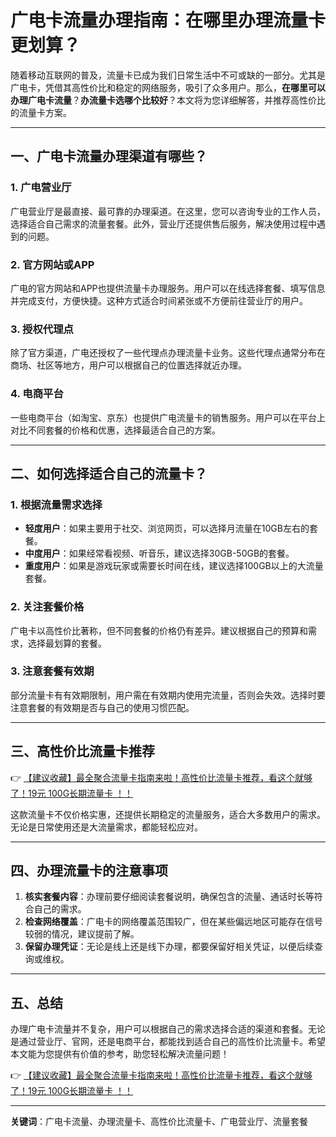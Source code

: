 # 广电卡流量办理指南：在哪里办理流量卡更划算？

随着移动互联网的普及，流量卡已成为我们日常生活中不可或缺的一部分。尤其是广电卡，凭借其高性价比和稳定的网络服务，吸引了众多用户。那么，**在哪里可以办理广电卡流量**？**办流量卡选哪个比较好**？本文将为您详细解答，并推荐高性价比的流量卡方案。

---

## 一、广电卡流量办理渠道有哪些？

### 1. 广电营业厅
广电营业厅是最直接、最可靠的办理渠道。在这里，您可以咨询专业的工作人员，选择适合自己需求的流量套餐。此外，营业厅还提供售后服务，解决使用过程中遇到的问题。

### 2. 官方网站或APP
广电的官方网站和APP也提供流量卡办理服务。用户可以在线选择套餐、填写信息并完成支付，方便快捷。这种方式适合时间紧张或不方便前往营业厅的用户。

### 3. 授权代理点
除了官方渠道，广电还授权了一些代理点办理流量卡业务。这些代理点通常分布在商场、社区等地方，用户可以根据自己的位置选择就近办理。

### 4. 电商平台
一些电商平台（如淘宝、京东）也提供广电流量卡的销售服务。用户可以在平台上对比不同套餐的价格和优惠，选择最适合自己的方案。

---

## 二、如何选择适合自己的流量卡？

### 1. 根据流量需求选择
- **轻度用户**：如果主要用于社交、浏览网页，可以选择月流量在10GB左右的套餐。
- **中度用户**：如果经常看视频、听音乐，建议选择30GB-50GB的套餐。
- **重度用户**：如果是游戏玩家或需要长时间在线，建议选择100GB以上的大流量套餐。

### 2. 关注套餐价格
广电卡以高性价比著称，但不同套餐的价格仍有差异。建议根据自己的预算和需求，选择最划算的套餐。

### 3. 注意套餐有效期
部分流量卡有有效期限制，用户需在有效期内使用完流量，否则会失效。选择时要注意套餐的有效期是否与自己的使用习惯匹配。

---

## 三、高性价比流量卡推荐

👉 [【建议收藏】最全聚合流量卡指南来啦！高性价比流量卡推荐，看这个就够了！19元 100G长期流量卡 ！！](https://bit.ly/Liuliangka)

这款流量卡不仅价格实惠，还提供长期稳定的流量服务，适合大多数用户的需求。无论是日常使用还是大流量需求，都能轻松应对。

---

## 四、办理流量卡的注意事项

1. **核实套餐内容**：办理前要仔细阅读套餐说明，确保包含的流量、通话时长等符合自己的需求。
2. **检查网络覆盖**：广电卡的网络覆盖范围较广，但在某些偏远地区可能存在信号较弱的情况，建议提前了解。
3. **保留办理凭证**：无论是线上还是线下办理，都要保留好相关凭证，以便后续查询或维权。

---

## 五、总结

办理广电卡流量并不复杂，用户可以根据自己的需求选择合适的渠道和套餐。无论是通过营业厅、官网，还是电商平台，都能找到适合自己的高性价比流量卡。希望本文能为您提供有价值的参考，助您轻松解决流量问题！

👉 [【建议收藏】最全聚合流量卡指南来啦！高性价比流量卡推荐，看这个就够了！19元 100G长期流量卡 ！！](https://bit.ly/Liuliangka)

---

**关键词**：广电卡流量、办理流量卡、高性价比流量卡、广电营业厅、流量套餐